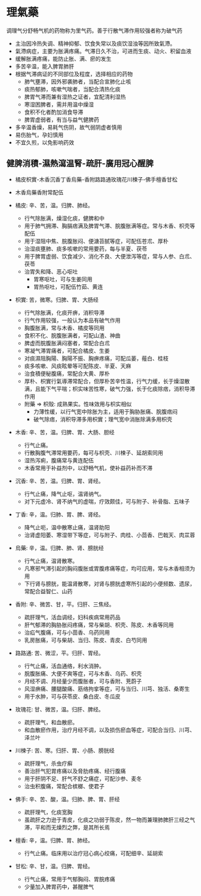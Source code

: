 # 理氣藥
调理气分舒畅气机的药物称为里气药。善于行散气滞作用较强者称为破气药
- 主治因冷热失调、精神抑郁、饮食失常以及痰饮湿浊等因所致氣滯。
- 氣滯病症，主要为胀满疼痛。气滞日久不治，可进而生痰、动火、积留血液
- 缓解胀满疼痛，能防止胀、满、瘀的发生
- 多苦辛温，能入脾胃肺肝
- 根据气滞病证的不同部位及程度，选择相应的药物
  - 肺气壅滞，因外邪袭肺者，当配合宣肺化止咳
  - 痰热郁肺，咳嗽气喘者，当配合清热化痰
  - 脾胃气滞而兼有湿热之证者，宜配清利湿热
  - 寒湿困脾者，需并用温中燥湿
  - 食积不化者酌加消食导滞
  - 脾胃虚弱者，有当与益气健脾药
- 多辛温香燥，易耗气伤阴，故气弱阴虚者慎用
- 易伤胎气，孕妇慎用
- 不宜久煎，以免影响药效

## 健脾消積-濕熱瀉温腎-疏肝-廣用冠心醒脾
- 橘皮枳實-木香沉香丁香烏藥-香附路路通玫瑰花川楝子-佛手檀香甘松
- 木香烏藥香附常配伍

- 橘皮: 辛、苦，温。归脾、肺经。
  - 行气除胀满，燥湿化痰，健脾和中
  - 用于肺气拥滞、胸膈痞满及脾胃气滞、脘腹胀满等症。常与木香、枳壳等配伍
  - 用于湿阻中焦、脘腹胀闷、便溏苔腻等症，可配伍苍朮、厚朴
  - 治湿痰壅肺、痰多咳嗽的常用要药，每与半夏、茯苓
  - 用于脾胃虚弱、饮食减少、消化不良、大便泄泻等症，常与人参、白朮、茯苓
  - 治胃失和降、恶心呕吐
    - 胃寒呕吐，可与生姜同用
    - 胃热呕吐，可配伍竹茹、黄连
- 枳實: 苦，微寒。归脾、胃、大肠经
  - 行气除胀满，化痰开痹，消积导滞
  - 行气作用较强，一般认为本品有破气作用
  - 胸腹胀满，常与木香、橘皮等同用
  - 食积不化、脘腹胀满者，可配山渣、神曲
  - 脾虚而脘腹胀满闷塞者，常配合白朮
  - 寒凝气滞胃痛者，可配合橘皮、生姜
  - 对痰濕阻胸陽、胸陽不振、胸痹疼痛，可配瓜蒌，薤白、桂枝
  - 痰多咳嗽、风痰眩晕等可配陈皮、半夏、天麻
  - 治食積便秘腹痛，常配合大黄、厚朴
  - 厚朴、枳實行氣導滞常配合，但厚朴苦辛性温，行气力缓，长于燥湿散满，且能下气平喘；枳实味苦性寒，破气力强，长于化痰除痞，消积导滞作用
  - 附藥 => 枳殼: 成熟果实。性味效用与枳实相似
    - 力薄性缓，以行气宽中除胀为主，适用于胸胁胀痛、脘腹痞闷
    - 破气除痞，消积导滞多用枳實；理气宽中消胀除满多用枳壳
- 木香: 辛、苦，温。归脾、胃、大肠、胆经
  - 行气止痛。
  - 行散胸腹气滞常用要药，每可与枳壳、川楝子、延胡索同用
  - 湿热泻痢，腹痛常与黄连配伍
  - 木香常用于补益剂中，以舒畅气机，使补益药补而不滞
- 沉香: 辛、苦，温。归脾、胃、肾经。
  - 行气止痛，降气止呕，温肾纳气。
  - 对下元虚冷、肾不纳气的虚喘，疗效颇佳，可与附子、补骨脂、五味子
- 丁香: 辛，温。归肺、胃、脾、肾经。
  - 降气止呃，温中散寒止痛，温肾助阳
  - 治肾虚阳萎、寒湿带下等症，可与附子、肉桂、小茴香、巴戟天、肉苁蓉
- 烏藥: 辛，温。归脾、肺、肾、膀胱经
  - 行气止痛，温肾散寒。
  - 凡寒邪气滞引起的胸闷腹胀或胃腹疼痛等症，均可应用，常与木香相须为用
  - 下行肾与膀胱，能温肾散寒，对肾与膀胱虚寒所引起的小便频数、遗尿，常配合益智仁、山药
- 香附: 辛、微苦、甘，平。归肝、三焦经。
  - 疏肝理气，活血调经，妇科疾病常用药品
  - 肝气郁滞的胸胁胀闷疼痛，常与柴胡、枳壳、陈皮、木香等同用
  - 治疝气腹痛，可与小茴香、乌药同用
  - 乳房胀痛，可与柴胡、当归、陈皮、青皮、白芍同用
- 路路通: 苦、微涩，平。归肝、胃经。
  - 行气止痛，活血通络，利水消肿。
  - 脘腹胀痛、大便不爽等症，可与木香、乌药、枳壳
  - 月经不调、月经量少而腹胀者，可与香附、茺蔚子
  - 风湿痹痛、腰腿酸痛、筋络拘挛等症，可与当归、川芎、独活、桑寄生
  - 用于水肿，可与茯苓皮、桑白皮、冬瓜皮
- 玫瑰花: 甘、微苦，温。归肝、脾经。
  - 疏肝理气，和血散瘀。
  - 和血散瘀作用，治疗月经不调，以及损伤瘀血等症，可配合当归、川芎、泽兰叶
- 川楝子: 苦、寒。归肝、胃、小肠、膀胱经
  - 疏肝理气，杀虫疗癣
  - 善治肝气犯胃疼痛以及脅肋疼痛、经行腹痛
  - 用于肝阴不足、肝气不舒之痛症，可配沙参、麦冬
  - 治虫积腹痛，常配合槟榔、使君子
- 佛手: 辛、苦、酸，温。归肺、脾、胃、肝经
  - 疏肝理气，化痰宽胸
  - 虽疏肝之力逊于青皮，化痰之功弱于陈皮，然一物而兼理肺脾肝三经之气滞，平和而无燥烈之弊，是其所长焉
- 檀香: 辛，温。归脾、胃、肺经。
  - 行气止痛。临床用以治疗冠心病心绞痛，可配细辛、延胡索
- 甘松: 辛、甘，温。归脾、胃经。
  - 行气止痛，常用于气郁胸闷、胃脘疼痛
  - 少量加入脾胃药中，甚醒脾气